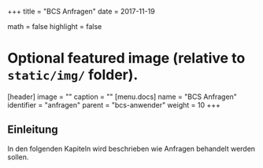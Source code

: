 +++
title = "BCS Anfragen"
date = 2017-11-19

math = false
highlight = false

# Optional featured image (relative to `static/img/` folder).
[header]
image = ""
caption = ""
[menu.docs]
  name = "BCS Anfragen"
  identifier = "anfragen"
  parent = "bcs-anwender"
  weight = 10
+++

## Einleitung

In den folgenden Kapiteln wird beschrieben wie Anfragen behandelt werden sollen.
